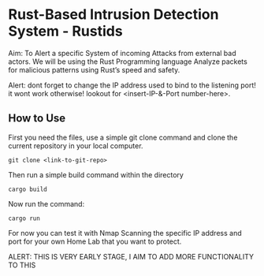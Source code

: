 # Rust-Based Intrusion Detection System - Rustids

Aim: To Alert a specific System of incoming Attacks from external bad actors. We will be using the Rust Programming language 
Analyze packets for malicious patterns using Rust’s speed and safety.

Alert: dont forget to change the IP address used to bind to the listening port! it wont work otherwise! lookout for <insert-IP-&-Port number-here>.

## How to Use

First you need the files, use a simple git clone command and clone the current repository in your local computer.

```
git clone <link-to-git-repo>
```

Then run a simple build command within the directory

```
cargo build
```

Now run the command:

```
cargo run
```

For now you can test it with Nmap Scanning the specific IP address and port for your own Home Lab that you want to protect.

ALERT: THIS IS VERY EARLY STAGE, I AIM TO ADD MORE FUNCTIONALITY TO THIS
